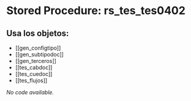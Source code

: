 # Stored Procedure: rs_tes_tes0402

## Usa los objetos:
- [[gen_configtipo]]
- [[gen_subtipodoc]]
- [[gen_terceros]]
- [[tes_cabdoc]]
- [[tes_cuedoc]]
- [[tes_flujos]]

*No code available.*

